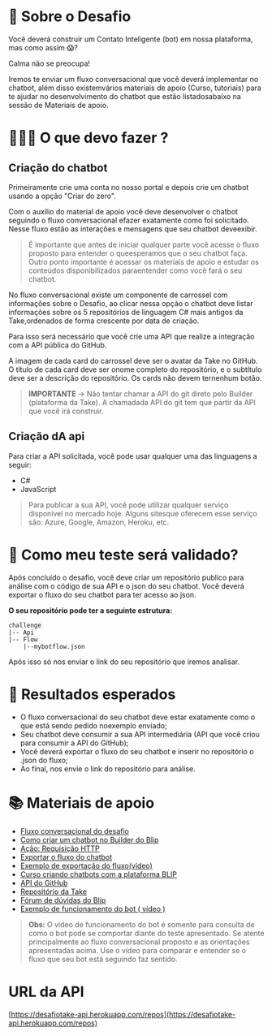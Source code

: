 # 💬 Sobre o Desafio

<p>Você deverá construir um Contato Inteligente (bot) em nossa plataforma, mas como assim 😱?</p>
<p>Calma não se preocupa!</p>
<p>Iremos te enviar um fluxo conversacional que você deverá implementar no chatbot, além disso existemvários materiais de apoio (Curso, tutoriais) para te ajudar no desenvolvimento do chatbot que estão listadosabaixo na sessão de Materiais de apoio.</p>


# 🤷🏻‍♂️ O que devo fazer ?

## Criação do chatbot

<p>Primeiramente crie uma conta no nosso portal e depois crie um chatbot usando a opção "Criar do zero".</p>
<p>Com o auxílio do material de apoio você deve desenvolver o chatbot seguindo o fluxo conversacional efazer exatamente como foi solicitado. Nesse fluxo estão as interações e mensagens que seu chatbot deveexibir.</p>

> É importante que antes de iniciar qualquer parte você acesse o fluxo proposto para entender o queesperamos que o seu chatbot faça.
> Outro ponto importante é acessar os materiais de apoio e estudar os conteúdos disponibilizados paraentender como você fará o seu chatbot.

<p>No fluxo conversacional existe um componente de carrossel com informações sobre o Desafio, ao clicar nessa opção o chatbot deve listar informações sobre os 5 repositórios de linguagem C# mais antigos da Take,ordenados de forma crescente por data de criação.</p>
<p>Para isso será necessário que você crie uma API que realize a integração com a API pública do GitHub.</p>
<p>A imagem de cada card do carrossel deve ser o avatar da Take no GitHub. O título de cada card deve ser onome completo do repositório, e o subtítulo deve ser a descrição do repositório. Os cards não devem ternenhum botão.</p>

> **IMPORTANTE** -> Não tentar chamar a API do git direto pelo Builder (plataforma da Take). A chamadada API do git tem que partir da API que você irá construir.

## Criação dA api

<p>Para criar a API solicitada, você pode usar qualquer uma das linguagens a seguir:</p>

* C#
* JavaScript

> Para publicar a sua API, você pode utilizar qualquer serviço disponível no mercado hoje. Alguns sitesque oferecem esse serviço são: Azure, Google, Amazon, Heroku, etc.

# 🤷 Como meu teste será validado?

<p>Após concluído o desafio, você deve criar um repositório publico para análise com o código de sua API e o json do seu chatbot. Você deverá exportar o fluxo do seu chatbot para ter acesso ao json.</p>

**O seu repositório pode ter a seguinte estrutura:**

```batch
challenge
|-- Api
|-- Flow
    |--mybotflow.json   
```
Após isso só nos enviar o link do seu repositório que iremos analisar.

# 🎯 Resultados esperados

* O fluxo conversacional do seu chatbot deve estar exatamente como o que está sendo pedido noexemplo enviado;
* Seu chatbot deve consumir a sua API intermediária (API que você criou para consumir a API do GitHub);
* Você deverá exportar o fluxo do seu chatbot e inserir no repositório o .json do fluxo;
* Ao final, nos envie o link do repositório para análise.

# 📚 Materiais de apoio

* [Fluxo conversacional do desafio](https://bit.ly/3bxfe9F)
* [Como criar um chatbot no Builder do Blip](https://bit.ly/3tw7zRR)
* [Ação: Requisição HTTP](https://bityli.com/MYzgt)
* [Exportar o fluxo do chatbot](https://bityli.com/K9JJR)
* [Exemplo de exportação do fluxo(vídeo)](https://bityli.com/USYoD)
* [Curso criando chatbots com a plataforma BLIP](https://bityli.com/AsPJy)
* [API do GitHub](https://developer.github.com/v3/)
* [Repositório da Take](https://github.com/takenet)
* [Fórum de dúvidas do Blip](https://forum.blip.ai/)
* [Exemplo de funcionamento do bot ( vídeo )](https://bityli.com/xNeiu)

> **Obs:** O vídeo de funcionamento do bot é somente para consulta de como o bot pode se comportar diante do teste apresentado. Se atente principalmente ao fluxo conversacional proposto e as orientações apresentadas acima. Use o vídeo para comparar e entender se o fluxo que seu bot está seguindo faz sentido.

# URL da API 

[https://desafiotake-api.herokuapp.com/repos](https://desafiotake-api.herokuapp.com/repos)

